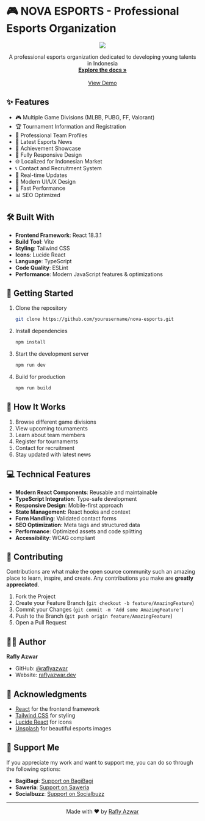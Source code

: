 # 🎮 NOVA ESPORTS - Professional Esports Organization

<div align="center">
  <img src="https://i.ibb.co/nova-esports-banner.png">
  
  <p align="center">
    A professional esports organization dedicated to developing young talents in Indonesia
    <br />
    <a href="https://github.com/raflyazwar/nova-esports.git"><strong>Explore the docs »</strong></a>
    <br />
    <br />
    <a href="https://nova-esports-id.netlify.app/">View Demo</a>
  </p>
</div>

## ✨ Features

- 🎮 Multiple Game Divisions (MLBB, PUBG, FF, Valorant)
- 🏆 Tournament Information and Registration
- 👥 Professional Team Profiles
- 📰 Latest Esports News
- 🎯 Achievement Showcase
- 📱 Fully Responsive Design
- 🌐 Localized for Indonesian Market
- 📞 Contact and Recruitment System
- 🔄 Real-time Updates
- 🎨 Modern UI/UX Design
- 🚀 Fast Performance
- 📊 SEO Optimized

## 🛠️ Built With

- **Frontend Framework**: React 18.3.1
- **Build Tool**: Vite
- **Styling**: Tailwind CSS
- **Icons**: Lucide React
- **Language**: TypeScript
- **Code Quality**: ESLint
- **Performance**: Modern JavaScript features & optimizations

## 🚀 Getting Started

1. Clone the repository
   ```sh
   git clone https://github.com/yourusername/nova-esports.git
   ```

2. Install dependencies
   ```sh
   npm install
   ```

3. Start the development server
   ```sh
   npm run dev
   ```

4. Build for production
   ```sh
   npm run build
   ```

## 🌟 How It Works

1. Browse different game divisions
2. View upcoming tournaments
3. Learn about team members
4. Register for tournaments
5. Contact for recruitment
6. Stay updated with latest news

## 💻 Technical Features

- **Modern React Components**: Reusable and maintainable
- **TypeScript Integration**: Type-safe development
- **Responsive Design**: Mobile-first approach
- **State Management**: React hooks and context
- **Form Handling**: Validated contact forms
- **SEO Optimization**: Meta tags and structured data
- **Performance**: Optimized assets and code splitting
- **Accessibility**: WCAG compliant

## 🤝 Contributing

Contributions are what make the open source community such an amazing place to learn, inspire, and create. Any contributions you make are **greatly appreciated**.

1. Fork the Project
2. Create your Feature Branch (`git checkout -b feature/AmazingFeature`)
3. Commit your Changes (`git commit -m 'Add some AmazingFeature'`)
4. Push to the Branch (`git push origin feature/AmazingFeature`)
5. Open a Pull Request

## 👨‍💻 Author

**Rafly Azwar**
- GitHub: [@raflyazwar](https://github.com/raflyazwar)
- Website: [raflyazwar.dev](https://raflyazwar.vercel.app/)

## 🙏 Acknowledgments

- [React](https://reactjs.org) for the frontend framework
- [Tailwind CSS](https://tailwindcss.com) for styling
- [Lucide React](https://lucide.dev) for icons
- [Unsplash](https://unsplash.com) for beautiful esports images

## 💖 Support Me

If you appreciate my work and want to support me, you can do so through the following options:

- **BagiBagi**: [Support on BagiBagi](https://bagibagi.co/Raflyazwar)
- **Saweria**: [Support on Saweria](https://saweria.co/Raflyazwar)
- **Socialbuzz**: [Support on Socialbuzz](https://sociabuzz.com/raflyazwar)

---

<div align="center">
  Made with ❤️ by <a href="https://github.com/raflyazwar">Rafly Azwar</a>
</div>